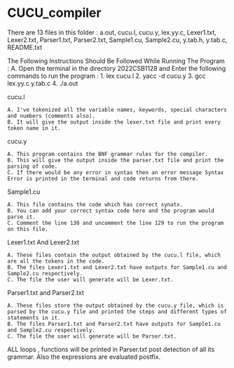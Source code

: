 # CUCU_compiler

There are 13 files in this folder : a.out, cucu.l, cucu.y, lex.yy.c, Lexer1.txt, Lexer2.txt, Parser1.txt, Parser2.txt, Sample1.cu, Sample2.cu, y.tab.h, y.tab.c, README.txt

The Following Instructions Should Be Followed While Running The Program :
    A. Open the terminal in the directory 2022CSB1128 and Enter the following commands to run the program :
        1. lex cucu.l
        2. yacc -d cucu.y
        3. gcc lex.yy.c y.tab.c
        4. ./a.out

cucu.l

    A. I've tokenized all the variable names, keywords, special characters and numbers (comments also).
    B. It will give the output inside the lexer.txt file and print every token name in it.

cucu.y

    A. This program contains the BNF grammar rules for the compiler.
    B. This will give the output inside the parser.txt file and print the parsing of code.
    C. If there would be any error in syntax then an error message Syntax Error is printed in the terminal and code returns from there.


Sample1.cu

    A. This file contains the code which has correct synatx.
    B. You can add your correct syntax code here and the program would parse it.
    C. Comment the line 130 and uncomment the line 129 to run the program on this file.

Lexer1.txt And Lexer2.txt

    A. These files contain the output obtained by the cucu.l file, which are all the tokens in the code.
    B. The files Lexer1.txt and Lexer2.txt have outputs for Sample1.cu and Sample2.cu respectively.
    C. The file the user will generate will be Lexer.txt.

Parser1.txt and Parser2.txt

    A. These files store the output obtained by the cucu.y file, which is parsed by the cucu.y file and printed the steps and different types of statements in it.
    B. The files Parser1.txt and Parser2.txt have outputs for Sample1.cu and Sample2.cu respectively.
    C. The file the user will generate will be Parser.txt.

ALL loops , functions will be printed in Parser.txt post detection of all its grammar.
Also the expressions are evaluated postfix.
